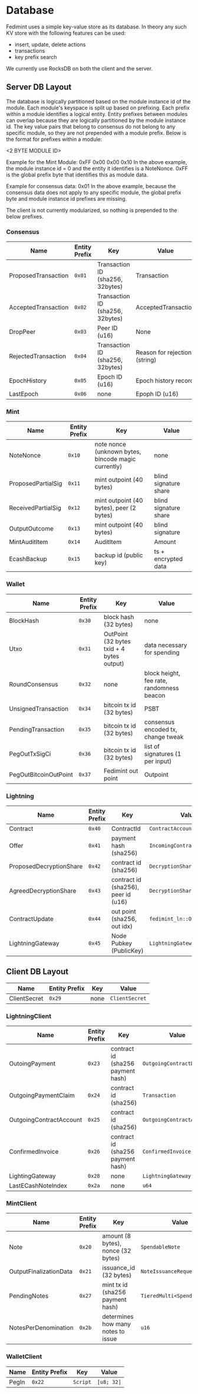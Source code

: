 # Database

Fedimint uses a simple key-value store as its database. In theory any such KV store with the following features can be used:

* insert, update, delete actions
* transactions
* key prefix search

We currently use RocksDB on both the client and the server.

## Server DB Layout
The database is logically partitioned based on the module instance id of the module. Each module's keyspace is split up based on prefixing. Each prefix within a module identifies a logical entity.
Entity prefixes between modules can overlap because they are logically partitioned by the module instance id. The key value pairs that belong to consensus do not belong to any specific module, so they are
not prepended with a module prefix. Below is the format for prefixes within a module:

<GLOBAL PREFIX BYTE><2 BYTE MODULE ID><ENTITY PREFIX>

Example for the Mint Module: 0xFF 0x00 0x00 0x10
In the above example, the module instance id = 0 and the entity it identifies is a NoteNonce. 0xFF is the global prefix byte that identifies this as module data.

Example for consensus data: 0x01
In the above example, because the consensus data does not apply to any specific module, the global prefix byte and module instance id prefixes are missing.

The client is not currently modularized, so nothing is prepended to the below prefixes.


### Consensus

| Name                | Entity Prefix | Key                              | Value                         |
|---------------------|---------------|----------------------------------|-------------------------------|
| ProposedTransaction |     `0x01`    | Transaction ID (sha256, 32bytes) | Transaction                   |
| AcceptedTransaction |     `0x02`    | Transaction ID (sha256, 32bytes) | AcceptedTransaction           |
| DropPeer            |     `0x03`    | Peer ID (u16)                    | None                          |
| RejectedTransaction |     `0x04`    | Transaction ID (sha256, 32bytes) | Reason for rejection (string) |
| EpochHistory        |     `0x05`    | Epoch ID (u16)                   | Epoch history record          |
| LastEpoch           |     `0x06`    | none                             | Epoph ID (u16)                |

### Mint

| Name               | Entity Prefix | Key                                                 | Value                 |
|--------------------|---------------|-----------------------------------------------------|-----------------------|
| NoteNonce          |     `0x10`    | note nonce (unknown bytes, bincode magic currently) | none                  |
| ProposedPartialSig |     `0x11`    | mint outpoint (40 bytes)                            | blind signature share |
| ReceivedPartialSig |     `0x12`    | mint outpoint (40 bytes), peer (2 bytes)            | blind signature share |
| OutputOutcome      |     `0x13`    | mint outpoint (40 bytes)                            | blind signature       |
| MintAuditItem      |     `0x14`    | AuditItem                                           | Amount                |
| EcashBackup        |     `0x15`    | backup id (public key)                              | ts + encrypted data   |

### Wallet

| Name                  | Entity Prefix | Key                                       | Value                                     |
|-----------------------|---------------|-------------------------------------------|-------------------------------------------|
| BlockHash             |     `0x30`    | block hash (32 bytes)                     | none                                      |
| Utxo                  |     `0x31`    | OutPoint (32 bytes txid + 4 bytes output) | data necessary for spending               |
| RoundConsensus        |     `0x32`    | none                                      | block height, fee rate, randomness beacon |
| UnsignedTransaction   |     `0x34`    | bitcoin tx id (32 bytes)                  | PSBT                                      |
| PendingTransaction    |     `0x35`    | bitcoin tx id (32 bytes)                  | consensus encoded tx, change tweak        |
| PegOutTxSigCi         |     `0x36`    | bitcoin tx id (32 bytes)                  | list of signatures (1 per input)          |
| PegOutBitcoinOutPoint |     `0x37`    | Fedimint out point                        | Outpoint                                  |

### Lightning

| Name                     | Entity Prefix | Key                                 | Value                        |
|--------------------------|---------------|-------------------------------------|------------------------------|
| Contract                 |     `0x40`    | ContractId                          | `ContractAccount`            |
| Offer                    |     `0x41`    | payment hash (sha256)               | `IncomingContractOffer`      |
| ProposedDecryptionShare  |     `0x42`    | contract id (sha256)                | `DecryptionShare`            |
| AgreedDecryptionShare    |     `0x43`    | contract id (sha256), peer id (u16) | `DecryptionShare`            |
| ContractUpdate           |     `0x44`    | out point (sha256, out idx)         | `fedimint_ln::OutputOutcome` |
| LightningGateway         |     `0x45`    | Node Pubkey (PublicKey)             | `LightningGateway`           |

## Client DB Layout
| Name                    | Entity Prefix | Key                                | Value                        |
|-------------------------|---------------|------------------------------------|------------------------------|
| ClientSecret            |     `0x29`    | none                               | `ClientSecret`               |

### LightningClient
| Name                    | Entity Prefix | Key                         | Value                        |
|-------------------------|---------------|------------------------------------|------------------------------|
| OutoingPayment          |     `0x23`    | contract id (sha256 payment hash)  | `OutgoingContractData`       |
| OutgoingPaymentClaim    |     `0x24`    | contract id (sha256)               | `Transaction`                |
| OutgoingContractAccount |     `0x25`    | contract id (sha256)               | `OutgoingContractAccount`    |
| ConfirmedInvoice        |     `0x26`    | contract id (sha256 payment hash)  | `ConfirmedInvoice`           |
| LightingGateway         |     `0x28`    | none                               | `LightningGateway`           |
| LastECashNoteIndex      |     `0x2a`    | none                               | `u64`                        |

### MintClient
| Name                   | Entity Prefix | Key                                | Value                        |
|------------------------|---------------|------------------------------------|------------------------------|
| Note                   |     `0x20`    | amount (8 bytes), nonce (32 bytes) | `SpendableNote`              |
| OutputFinalizationData |     `0x21`    | issuance_id (32 bytes)             | `NoteIssuanceRequests`       |
| PendingNotes           |     `0x27`    | mint tx id (sha256 payment hash)   | `TieredMulti<SpendableNote>` |
| NotesPerDenomination   |     `0x2b`    | determines how many notes to issue | `u16`                        |

### WalletClient
| Name                    | Entity Prefix | Key        | Value                        |
|-------------------------|---------------|------------|------------------------------|
| PegIn                   |     `0x22`    | `Script`   | `[u8; 32]`                   |
